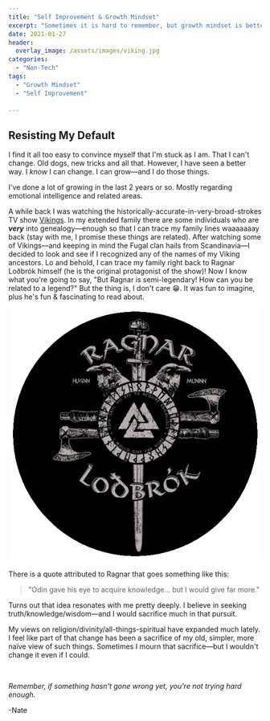 ```yaml
---
title: "Self Improvement & Growth Mindset"
excerpt: "Sometimes it is hard to remember, but growth mindset is better"
date: 2021-01-27
header:
  overlay_image: /assets/images/viking.jpg
categories:
  - "Non-Tech"
tags:
  - "Growth Mindset"
  - "Self Improvement"

---
```


## Resisting My Default

I find it all too easy to convince myself that I'm stuck as I am. That I can't change. Old dogs, new tricks and all that. However, I have seen a better way. I _know_ I can change. I can grow―and I do those things.

I've done a lot of growing in the last 2 years or so. Mostly regarding emotional intelligence and related areas.

A while back I was watching the historically-accurate-in-very-broad-strokes TV show [Vikings](https://www.thetvdb.com/series/vikings). In my extended family there are some individuals who are _**very**_ into genealogy―enough so that I can trace my family lines waaaaaaay back (stay with me, I promise these things are related). After watching some of Vikings―and keeping in mind the Fugal clan hails from Scandinavia―I decided to look and see if I recognized any of the names of my Viking ancestors. Lo and behold, I can trace my family right back to Ragnar Loðbrók himself (he is the original protagonist of the show)! Now I know what you're going to say, "But Ragnar is semi-legendary! How can you be related to a legend?" But the thing is, I don't care 😁. It was fun to imagine, plus he's fun & fascinating to read about.

![Ragnar Loðbrók Crest](/assets/images/ragnar.png)

There is a quote attributed to Ragnar that goes something like this:

>"Odin gave his eye to acquire knowledge... but I would give far more."

Turns out that idea resonates with me pretty deeply. I believe in seeking truth/knowledge/wisdom―and I would sacrifice much in that pursuit.

My views on religion/divinity/all-things-spiritual have expanded much lately. I feel like part of that change has been a sacrifice of my old, simpler, more naïve view of such things. Sometimes I mourn that sacrifice―but I wouldn't change it even if I could.





<br />

_Remember, if something hasn't gone wrong yet, you're not trying hard enough._

-Nate
